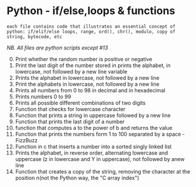 # Python - if/else,loops & functions
	each file contains code that illustrates an essential concept of python: if/elif/else loops, range, ord(), chr(), modulo, copy of string, bytecode, etc

*NB. All files are python scripts except #13*

0. Print whether the random number is positive or negative
1. Print the last digit of the number stored in prints the alphabet, in lowercase, not followed by a new line variable
2. Prints the alphabet in lowercase, not followed by a new line
3. Print the alphabets in lowercase, not followed by a new line
4. Prints all numbers from 0 to 98 in decimal and in hexadecimal
5. Prints numbers 0 to 99
6. Prints all possible different combinations of two digits
7. Function that checks for lowercase character
8. Function that prints a string in uppercase  followed by a new line
9. Function that prints the last digit of a number
10. function that computes a to the power of b and returns the value
11. Function that prints the numbers form 1 to 100 separated by a space - FizzBuzz
12. Function in c that inserts a number into a sorted singly linked list
13. Prints the alphabet, in reverse order, alternating lowercase and uppercase (z in lowercase and Y in uppercase), not followed by anew line
14. Function that creates a copy of the string, removing the character at the position n(not the Python way, the "C array index")

